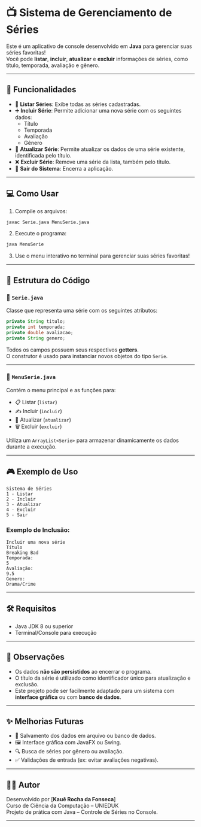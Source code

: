 
# 📺 Sistema de Gerenciamento de Séries

Este é um aplicativo de console desenvolvido em **Java** para gerenciar suas séries favoritas!  
Você pode **listar**, **incluir**, **atualizar** e **excluir** informações de séries, como título, temporada, avaliação e gênero.

---

## 🚀 Funcionalidades

- 📄 **Listar Séries**: Exibe todas as séries cadastradas.
- ➕ **Incluir Série**: Permite adicionar uma nova série com os seguintes dados:
  - Título
  - Temporada
  - Avaliação
  - Gênero
- 🔁 **Atualizar Série**: Permite atualizar os dados de uma série existente, identificada pelo título.
- ❌ **Excluir Série**: Remove uma série da lista, também pelo título.
- 🚪 **Sair do Sistema**: Encerra a aplicação.

---

## 💻 Como Usar

1. Compile os arquivos:

```bash
javac Serie.java MenuSerie.java
```

2. Execute o programa:

```bash
java MenuSerie
```

3. Use o menu interativo no terminal para gerenciar suas séries favoritas!

---

## 🧱 Estrutura do Código

### 📂 `Serie.java`

Classe que representa uma série com os seguintes atributos:

```java
private String titulo;
private int temporada;
private double avaliacao;
private String genero;
```

Todos os campos possuem seus respectivos **getters**.  
O construtor é usado para instanciar novos objetos do tipo `Serie`.

---

### 📂 `MenuSerie.java`

Contém o menu principal e as funções para:

- 📋 Listar (`listar`)
- ✍️ Incluir (`incluir`)
- 🔁 Atualizar (`atualizar`)
- 🗑️ Excluir (`excluir`)

Utiliza um `ArrayList<Serie>` para armazenar dinamicamente os dados durante a execução.

---

## 🎮 Exemplo de Uso

```text
Sistema de Séries
1 - Listar
2 - Incluir
3 - Atualizar
4 - Excluir
5 - Sair
```

### Exemplo de Inclusão:
```text
Incluir uma nova série
Título
Breaking Bad
Temporada:
5
Avaliação:
9.5
Genero:
Drama/Crime
```

---

## 🛠️ Requisitos

- Java JDK 8 ou superior
- Terminal/Console para execução

---

## 📌 Observações

- Os dados **não são persistidos** ao encerrar o programa.
- O título da série é utilizado como identificador único para atualização e exclusão.
- Este projeto pode ser facilmente adaptado para um sistema com **interface gráfica** ou com **banco de dados**.

---

## ✨ Melhorias Futuras

- 📁 Salvamento dos dados em arquivo ou banco de dados.
- 🖼️ Interface gráfica com JavaFX ou Swing.
- 🔍 Busca de séries por gênero ou avaliação.
- ✅ Validações de entrada (ex: evitar avaliações negativas).

---

## 👨‍💻 Autor

Desenvolvido por [**Kauê Rocha da Fonseca**]  
Curso de Ciência da Computação – UNIEDUK  
Projeto de prática com Java – Controle de Séries no Console.

---

